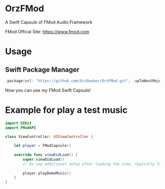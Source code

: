 # OrzFMod

A Swift Capsule of FMod Audio Framework

FMod Offical Site: <https://www.fmod.com>

# Usage

## Swift Package Manager

```swift
.package(url: "https://github.com/OrzGeeker/OrzFMod.git", .upToNextMajor("0.0.2"))
```

Now you can use my FMod Swift Capsule!


# Example for play a test music

```swift
import UIKit
import FModAPI

class ViewController: UIViewController {
  
    let player = FModCapsule()
    
    override func viewDidLoad() {
        super.viewDidLoad()
        // Do any additional setup after loading the view, typically from a nib.
        
        player.playDemoMusic()
    }
}
```
